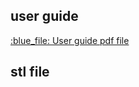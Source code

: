 ## user guide
[:blue_file: User guide pdf file](./How%20to%20Upgrade%20Filament%20Run%20Out%20Detector%20V2.pdf)

## stl file